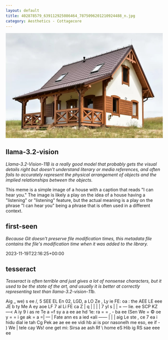```yaml
---
layout: default
title: 402878579_639112925086464_7875096201210924488_n.jpg
category: Aesthetics - Cottagecore
---
```


<div markdown="0"><a href="402878579_639112925086464_7875096201210924488_n.jpg"><img class="photo" src="402878579_639112925086464_7875096201210924488_n.jpg" /></a>

<h2>llama-3.2-vision</h2>
<p><i>Llama-3.2-Vision-11B is a really good model that probably gets the visual details right but doesn't understand literary or media references, and often fails to accurately represent the physical arrangement of objects and the implied relationships between the objects.</i></p>
<p>This meme is a simple image of a house with a caption that reads &quot;I can hear you.&quot; The image is likely a play on the idea of a house having a &quot;listening&quot; or &quot;listening&quot; feature, but the actual meaning is a play on the phrase &quot;I can hear you&quot; being a phrase that is often used in a different context.</p>

<h2>first-seen</h2>
<p><i>Because Git doesn't preserve file modification times, this metadata file contains the file's modification time when it was added to the library.</i></p>
<p>2023-11-19T22:16:25+00:00</p>

<h2>tesseract</h2>
<p><i>Tesseract is often terrible and just gives a lot of nonsense characters, but it used to be the state of the art, and usually it is better at correctly representing text than llama-3.2-vision-11b.</i></p>
<p>Aig _ we) s ee /, 5 SEE EL En 02, LGD, a LO Ze , Ly ie FE: oa : the AEE LE eee JE b ty Me A ey aoe LF 7 al Li FE ca Z | q | | | | 7 yl s | | = — lie. ee SCP KZ —&lt; A iy 9 i as re Te a =f sy a a ee ae hd ‘le: ra = = , - ba ee (Sen We = © oe y = = i ge ak = a =| — | Fate ann es a ied «ali —— | | | aig Le ste , ce 7 ea i hidu dial ie tah Cg Pek ae ae ee ee vidi hb ai is por nasonelh me eso, ee if - ) We | tele cay Ws! one get mi: Sirsa ae ash Rf \ home eS Hib ig RS sae eee ee</p>

</div>

